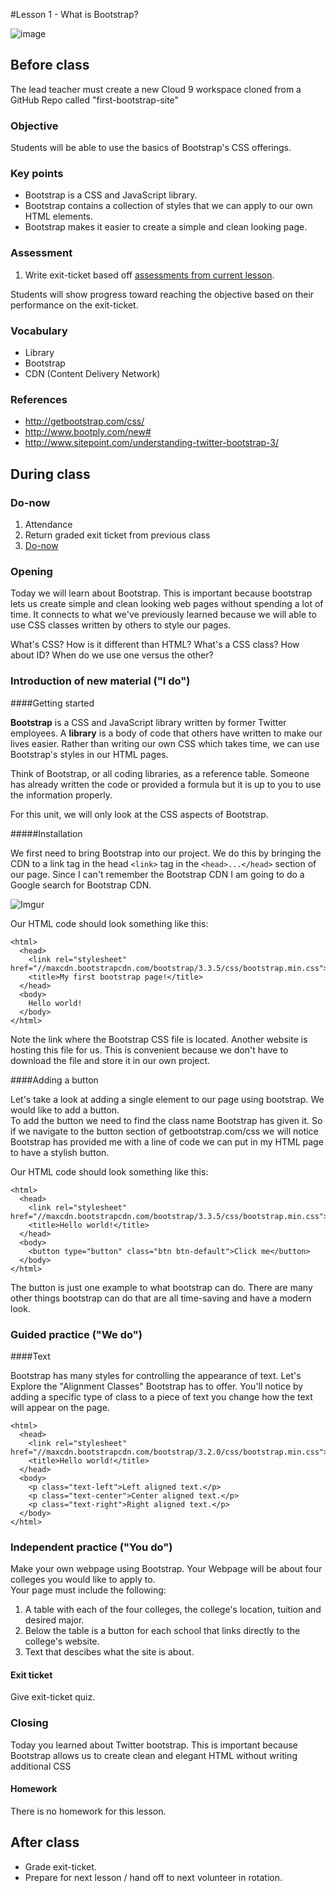 #Lesson 1 - What is Bootstrap?

![image](http://i.imgur.com/RpE7nCs.jpg)

## Before class
The lead teacher must create a new Cloud 9 workspace cloned from a GitHub Repo called "first-bootstrap-site"

### Objective

Students will be able to use the basics of Bootstrap's CSS offerings.

### Key points

* Bootstrap is a CSS and JavaScript library.
* Bootstrap contains a collection of styles that we can apply to our own HTML elements.
* Bootstrap makes it easier to create a simple and clean looking page.

### Assessment

1. Write exit-ticket based off [assessments from current lesson](assessments/exit_ticket.md).

Students will show progress toward reaching the objective based on their performance on the exit-ticket.

### Vocabulary

* Library
* Bootstrap
* CDN (Content Delivery Network)

### References

* http://getbootstrap.com/css/
* http://www.bootply.com/new#
* http://www.sitepoint.com/understanding-twitter-bootstrap-3/

## During class

### Do-now

1. Attendance
2. Return graded exit ticket from previous class
3. [Do-now](assessments/do_now.md)

### Opening

Today we will learn about Bootstrap. This is important because bootstrap lets us create simple and clean looking web pages without spending a lot of time. It connects to what we've previously learned because we will able to use CSS classes written by others to style our pages.

What's CSS? How is it different than HTML? What's a CSS class? How about ID? When do we use one versus the other?

### Introduction of new material ("I do")

####Getting started

**Bootstrap** is a CSS and JavaScript library written by former Twitter employees. A **library** is a body of code that others have written to make our lives easier. Rather than writing our own CSS which takes time, we can use Bootstrap's styles in our HTML pages. 

Think of Bootstrap, or all coding libraries, as a reference table. Someone has already written the code or provided a formula but it is up to you to use the information properly.

For this unit, we will only look at the CSS aspects of Bootstrap.

#####Installation

We first need to bring Bootstrap into our project. We do this by bringing the CDN to a link tag in the head ``<link>`` tag in the ``<head>...</head>`` section of our page. Since I can't remember the Bootstrap CDN I am going to do a Google search for Bootstrap CDN.

![Imgur](http://i.imgur.com/MgMIGZz.png)

Our HTML code should look something like this:

```
<html>
  <head>
    <link rel="stylesheet" href="//maxcdn.bootstrapcdn.com/bootstrap/3.3.5/css/bootstrap.min.css">
    <title>My first bootstrap page!</title>
  </head>
  <body>
    Hello world!
  </body>
</html>
```
Note the link where the Bootstrap CSS file is located. Another website is hosting this file for us. This is convenient because we don't have to download the file and store it in our own project.

####Adding a button

Let's take a look at adding a single element to our page using bootstrap. We would like to add a button.  
To add the button we need to find the class name Bootstrap has given it. So if we navigate to the button section of getbootstrap.com/css we will notice Bootstrap has provided me with a line of code we can put in my HTML page to have a stylish button. 

Our HTML code should look something like this:

```
<html>
  <head>
  	<link rel="stylesheet" href="//maxcdn.bootstrapcdn.com/bootstrap/3.3.5/css/bootstrap.min.css">
    <title>Hello world!</title>
  </head>
  <body>
    <button type="button" class="btn btn-default">Click me</button>
  </body>
</html>
```

The button is just one example to what bootstrap can do. There are many other things bootstrap can do that are all time-saving and have a modern look.


### Guided practice ("We do")
####Text

Bootstrap has many styles for controlling the appearance of text. Let's Explore the "Alignment Classes" Bootstrap has to offer.  You'll notice by adding a specific type of class to a piece of text you change how the text will appear on the page.  

```
<html>
  <head>
    <link rel="stylesheet" href="//maxcdn.bootstrapcdn.com/bootstrap/3.2.0/css/bootstrap.min.css">
    <title>Hello world!</title>
  </head>
  <body>
    <p class="text-left">Left aligned text.</p>
	<p class="text-center">Center aligned text.</p>
	<p class="text-right">Right aligned text.</p>
  </body>
</html>
```

### Independent practice ("You do")

Make your own webpage using Bootstrap. Your Webpage will be about four colleges you would like to apply to.  
Your page must include the following:
1. A table with each of the four colleges, the college's location, tuition and desired major.
2. Below the table is a button for each school that links directly to the college's website.
3. Text that descibes what the site is about. 

#### Exit ticket

Give exit-ticket quiz.

### Closing

Today you learned about Twitter bootstrap. This is important because Bootstrap allows us to create clean and elegant HTML without writing additional CSS

#### Homework

There is no homework for this lesson.

## After class

* Grade exit-ticket.
* Prepare for next lesson / hand off to next volunteer in rotation.

